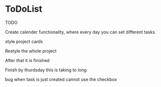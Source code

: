 # ToDoList

TODO


Create calender functionality, where every day you can set different tasks. 

style project cards

Restyle the whole project

After that it is finished

Finish by thurdsday this is taking to long

bug when task is just created cannot use the checkbox